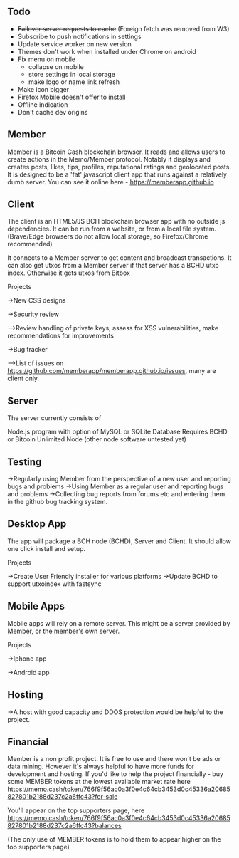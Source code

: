 Todo
------

- ~~Failover server requests to cache~~ (Foreign fetch was removed from W3)
- Subscribe to push notifications in settings
- Update service worker on new version
- Themes don't work when installed under Chrome on android
- Fix menu on mobile
  - collapse on mobile
  - store settings in local storage
  - make logo or name link refresh
- Make icon bigger
- Firefox Mobile doesn't offer to install
- Offline indication
- Don't cache dev origins



Member
------

Member is a Bitcoin Cash blockchain browser. It reads and allows users to create actions in the Memo/Member protocol.
Notably it displays and creates posts, likes, tips, profiles, reputational ratings and geolocated posts.
It is designed to be a 'fat' javascript client app that runs against a relatively dumb server. 
You can see it online here - https://memberapp.github.io


Client
------
The client is an HTML5/JS BCH blockchain browser app with no outside js dependencies. It can be run from a website, or from a local file system. (Brave/Edge browsers do not allow local storage, so Firefox/Chrome recommended)

It connects to a Member server to get content and broadcast transactions. It can also get utxos from a Member server if that server has a BCHD utxo index. Otherwise it gets utxos from Bitbox

Projects

->New CSS designs

->Security review

-->Review handling of private keys, assess for XSS vulnerabilities, make recommendations for improvements

->Bug tracker

-->List of issues on https://github.com/memberapp/memberapp.github.io/issues, many are client only.

Server
------

The server currently consists of

Node.js program with option of MySQL or SQLite Database
Requires BCHD or Bitcoin Unlimited Node (other node software untested yet)

Testing
-------

->Regularly using Member from the perspective of a new user and reporting bugs and problems
->Using Member as a regular user and reporting bugs and problems
->Collecting bug reports from forums etc and entering them in the github bug tracking system.


Desktop App
-----------

The app will package a BCH node (BCHD), Server and Client. It should allow one click install and setup.

Projects

->Create User Friendly installer for various platforms
->Update BCHD to support utxoindex with fastsync 

Mobile Apps
-----------

Mobile apps will rely on a remote server. This might be a server provided by Member, or the member's own server.

Projects

->Iphone app

->Android app

Hosting
-------

->A host with good capacity and DDOS protection would be helpful to the project.

Financial
---------

Member is a non profit project. It is free to use and there won't be ads or data mining. However it's always helpful to have more funds for development and hosting. If you'd like to
help the project financially - buy some MEMBER tokens at the lowest available market rate here
https://memo.cash/token/766f9f56ac0a3f0e4c64cb3453d0c45336a20685827801b2188d237c2a6ffc43?for-sale

You'll appear on the top supporters page, here
https://memo.cash/token/766f9f56ac0a3f0e4c64cb3453d0c45336a20685827801b2188d237c2a6ffc43?balances

(The only use of MEMBER tokens is to hold them to appear higher on the top supporters page)
